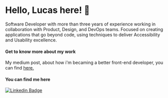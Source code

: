 # Hello, Lucas here! 🌈

Software Developer with more than three years of experience working in collaboration with Product, Design, and DevOps teams. Focused on creating applications that go beyond code, using techniques to deliver Accessibility and Usability excellence.

#### Get to know more about my work

My medium post, about how i'm becaming a better front-end developer, you can find [here.](https://medium.com/@lubomfim/como-eu-estou-me-tornando-um-front-end-melhor-1324599e5c9e)

#### You can find me here

[![Linkedin Badge](https://img.shields.io/badge/-LinkedIn-blue?style=flat-square&logo=Linkedin&logoColor=white&link=https://www.linkedin.com/in/lubomfim/)](https://www.linkedin.com/in/lubomfim/)
